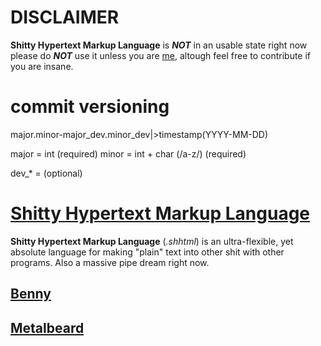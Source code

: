 # DISCLAIMER
**Shitty Hypertext Markup Language** is ***NOT*** in an usable state right now please do ***NOT*** use it unless you are [me](https://github.com/Gottfrid-N), altough feel free to contribute if you are insane.
# commit versioning
major.minor-major_dev.minor_dev|>timestamp(YYYY-MM-DD)

major = int (required)
minor = int + char (/a-z/) (required)

dev_* = (optional)

# [Shitty Hypertext Markup Language](/shhtml/README.md)
**Shitty Hypertext Markup Language** (*.shhtml*) is an ultra-flexible, yet absolute language for making "plain" text into other shit with other programs. Also a massive pipe dream right now.
## [Benny](/benny/README.md)

## [Metalbeard](/metalbeard/README.md)
